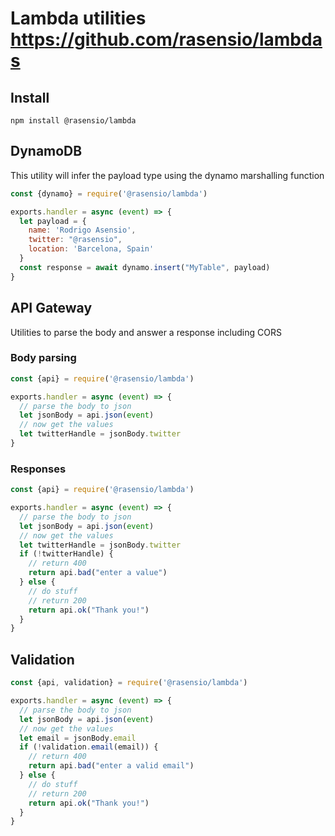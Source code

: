 # Lambda utilities https://github.com/rasensio/lambdas

## Install

```shell
npm install @rasensio/lambda
```

## DynamoDB

This utility will infer the payload type using the dynamo marshalling function

```javascript
const {dynamo} = require('@rasensio/lambda')

exports.handler = async (event) => {
  let payload = {
    name: 'Rodrigo Asensio',
    twitter: "@rasensio",
    location: 'Barcelona, Spain'
  }
  const response = await dynamo.insert("MyTable", payload)
}
```

## API Gateway

Utilities to parse the body and answer a response including CORS

### Body parsing

```javascript
const {api} = require('@rasensio/lambda')

exports.handler = async (event) => {
  // parse the body to json
  let jsonBody = api.json(event)
  // now get the values
  let twitterHandle = jsonBody.twitter
}
```

### Responses

```javascript
const {api} = require('@rasensio/lambda')

exports.handler = async (event) => {
  // parse the body to json
  let jsonBody = api.json(event)
  // now get the values
  let twitterHandle = jsonBody.twitter
  if (!twitterHandle) {
    // return 400
    return api.bad("enter a value")
  } else {
    // do stuff
    // return 200
    return api.ok("Thank you!")
  }
}
```

## Validation

```javascript
const {api, validation} = require('@rasensio/lambda')

exports.handler = async (event) => {
  // parse the body to json
  let jsonBody = api.json(event)
  // now get the values
  let email = jsonBody.email
  if (!validation.email(email)) {
    // return 400
    return api.bad("enter a valid email")
  } else {
    // do stuff
    // return 200
    return api.ok("Thank you!")
  }
}
```
